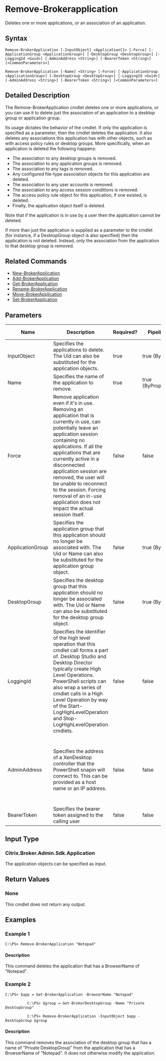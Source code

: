 ﻿
# Remove-Brokerapplication
Deletes one or more applications, or an association of an application.
## Syntax
```
Remove-BrokerApplication [-InputObject] <Application[]> [-Force] [-ApplicationGroup <ApplicationGroup>] [-DesktopGroup <DesktopGroup>] [-LoggingId <Guid>] [-AdminAddress <String>] [-BearerToken <String>] [<CommonParameters>]

Remove-BrokerApplication [-Name] <String> [-Force] [-ApplicationGroup <ApplicationGroup>] [-DesktopGroup <DesktopGroup>] [-LoggingId <Guid>] [-AdminAddress <String>] [-BearerToken <String>] [<CommonParameters>]
```
## Detailed Description
The Remove-BrokerApplication cmdlet deletes one or more applications, or you can use it to delete just the association of an application to a desktop group or application group.

Its usage dictates the behavior of the cmdlet. If only the application is specified as a parameter, then the cmdlet deletes the application. It also deletes any associations this application has with other objects, such as with access policy rules or desktop groups. More specifically, when an application is deleted the following happens:

* The association to any desktop groups is removed.
* The association to any application groups is removed.
* The association to any tags is removed.
* Any configured file-type association objects for this application are deleted.
* The association to any user accounts is removed.
* The association to any access session conditions is removed.
* The access policy rule object for this application, if one existed, is deleted.
* Finally, the application object itself is deleted.

Note that if the application is in use by a user then the application cannot be deleted.

If more than just the application is supplied as a parameter to the cmdlet (for instance, if a DesktopGroup object is also specified) then the application is not deleted. Instead, only the association from the application to that desktop group is removed.


## Related Commands

* [New-BrokerApplication](./New-BrokerApplication/)
* [Add-BrokerApplication](./Add-BrokerApplication/)
* [Get-BrokerApplication](./Get-BrokerApplication/)
* [Rename-BrokerApplication](./Rename-BrokerApplication/)
* [Move-BrokerApplication](./Move-BrokerApplication/)
* [Set-BrokerApplication](./Set-BrokerApplication/)
## Parameters
| Name   | Description | Required? | Pipeline Input | Default Value |
| --- | --- | --- | --- | --- |
| InputObject | Specifies the applications to delete. The Uid can also be substituted for the application objects. | true | true (ByValue) |  |
| Name | Specifies the name of the application to remove. | true | true (ByPropertyName) |  |
| Force | Remove application even if it's in use. Removing an application that is currently in use, can potentially leave an application session containing no applications. If all the applications that are currently active in a disconnected application session are removed, the user will be unable to reconnect to the session. Forcing removal of an in-use application does not impact the actual session itself. | false | false | false |
| ApplicationGroup | Specifies the application group that this application should no longer be associated with. The Uid or Name can also be substituted for the application group object. | false | true (ByValue) |  |
| DesktopGroup | Specifies the desktop group that this application should no longer be associated with. The Uid or Name can also be substituted for the desktop group object. | false | true (ByValue) |  |
| LoggingId | Specifies the identifier of the high level operation that this cmdlet call forms a part of. Desktop Studio and Desktop Director typically create High Level Operations. PowerShell scripts can also wrap a series of cmdlet calls in a High Level Operation by way of the Start-LogHighLevelOperation and Stop-LogHighLevelOperation cmdlets. | false | false |  |
| AdminAddress | Specifies the address of a XenDesktop controller that the PowerShell snapin will connect to. This can be provided as a host name or an IP address. | false | false | Localhost. Once a value is provided by any cmdlet, this value will become the default. |
| BearerToken | Specifies the bearer token assigned to the calling user | false | false |  |

## Input Type

### Citrix.Broker.Admin.Sdk.Application
The application objects can be specified as input.
## Return Values

### None
This cmdlet does not return any output.
## Examples

### Example 1
```
C:\PS> Remove-BrokerApplication "Notepad"
```
#### Description
This command deletes the application that has a BrowserName of "Notepad".
### Example 2
```
C:\PS> $app = Get-BrokerApplication -BrowserName "Notepad"

          C:\PS> $group = Get-BrokerDesktopGroup -Name "Private DesktopGroup"

          C:\PS> Remove-BrokerApplication -InputObject $app -DesktopGroup $group
```
#### Description
This command removes the association of the desktop group that has a name of "Private DesktopGroup" from the application that has a BrowserName of "Notepad". It does not otherwise modify the application.
